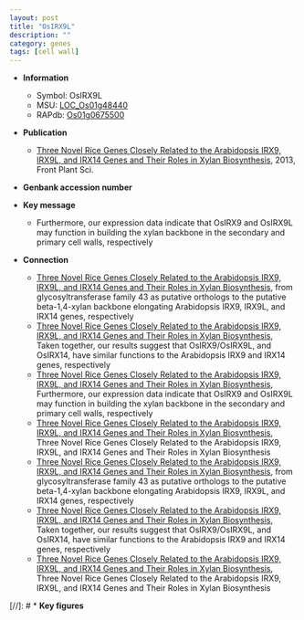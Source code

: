 ```yaml
---
layout: post
title: "OsIRX9L"
description: ""
category: genes
tags: [cell wall]
---
```


* **Information**  
    + Symbol: OsIRX9L  
    + MSU: [LOC_Os01g48440](http://rice.plantbiology.msu.edu/cgi-bin/ORF_infopage.cgi?orf=LOC_Os01g48440)  
    + RAPdb: [Os01g0675500](http://rapdb.dna.affrc.go.jp/viewer/gbrowse_details/irgsp1?name=Os01g0675500)  

* **Publication**  
    + [Three Novel Rice Genes Closely Related to the Arabidopsis IRX9, IRX9L, and IRX14 Genes and Their Roles in Xylan Biosynthesis](http://www.ncbi.nlm.nih.gov/pubmed?term=Three+Novel+Rice+Genes+Closely+Related+to+the+Arabidopsis+IRX9,+IRX9L,+and+IRX14+Genes+and+Their+Roles+in+Xylan+Biosynthesis%5BTitle%5D), 2013, Front Plant Sci.

* **Genbank accession number**  

* **Key message**  
    + Furthermore, our expression data indicate that OsIRX9 and OsIRX9L may function in building the xylan backbone in the secondary and primary cell walls, respectively

* **Connection**  
    + [Three Novel Rice Genes Closely Related to the Arabidopsis IRX9, IRX9L, and IRX14 Genes and Their Roles in Xylan Biosynthesis](OsIRX14), from glycosyltransferase family 43 as putative orthologs to the putative beta-1,4-xylan backbone elongating Arabidopsis IRX9, IRX9L, and IRX14 genes, respectively
    + [Three Novel Rice Genes Closely Related to the Arabidopsis IRX9, IRX9L, and IRX14 Genes and Their Roles in Xylan Biosynthesis](http://www.ncbi.nlm.nih.gov/pubmed?term=Three+Novel+Rice+Genes+Closely+Related+to+the+Arabidopsis+IRX9,+IRX9L,+and+IRX14+Genes+and+Their+Roles+in+Xylan+Biosynthesis%5BTitle%5D), Taken together, our results suggest that OsIRX9/OsIRX9L, and OsIRX14, have similar functions to the Arabidopsis IRX9 and IRX14 genes, respectively
    + [Three Novel Rice Genes Closely Related to the Arabidopsis IRX9, IRX9L, and IRX14 Genes and Their Roles in Xylan Biosynthesis](http://www.ncbi.nlm.nih.gov/pubmed?term=Three+Novel+Rice+Genes+Closely+Related+to+the+Arabidopsis+IRX9,+IRX9L,+and+IRX14+Genes+and+Their+Roles+in+Xylan+Biosynthesis%5BTitle%5D), Furthermore, our expression data indicate that OsIRX9 and OsIRX9L may function in building the xylan backbone in the secondary and primary cell walls, respectively
    + [Three Novel Rice Genes Closely Related to the Arabidopsis IRX9, IRX9L, and IRX14 Genes and Their Roles in Xylan Biosynthesis](http://www.ncbi.nlm.nih.gov/pubmed?term=Three+Novel+Rice+Genes+Closely+Related+to+the+Arabidopsis+IRX9,+IRX9L,+and+IRX14+Genes+and+Their+Roles+in+Xylan+Biosynthesis%5BTitle%5D), Three Novel Rice Genes Closely Related to the Arabidopsis IRX9, IRX9L, and IRX14 Genes and Their Roles in Xylan Biosynthesis
    + [Three Novel Rice Genes Closely Related to the Arabidopsis IRX9, IRX9L, and IRX14 Genes and Their Roles in Xylan Biosynthesis](OsIRX14), from glycosyltransferase family 43 as putative orthologs to the putative beta-1,4-xylan backbone elongating Arabidopsis IRX9, IRX9L, and IRX14 genes, respectively
    + [Three Novel Rice Genes Closely Related to the Arabidopsis IRX9, IRX9L, and IRX14 Genes and Their Roles in Xylan Biosynthesis](http://www.ncbi.nlm.nih.gov/pubmed?term=Three+Novel+Rice+Genes+Closely+Related+to+the+Arabidopsis+IRX9,+IRX9L,+and+IRX14+Genes+and+Their+Roles+in+Xylan+Biosynthesis%5BTitle%5D), Taken together, our results suggest that OsIRX9/OsIRX9L, and OsIRX14, have similar functions to the Arabidopsis IRX9 and IRX14 genes, respectively
    + [Three Novel Rice Genes Closely Related to the Arabidopsis IRX9, IRX9L, and IRX14 Genes and Their Roles in Xylan Biosynthesis](http://www.ncbi.nlm.nih.gov/pubmed?term=Three+Novel+Rice+Genes+Closely+Related+to+the+Arabidopsis+IRX9,+IRX9L,+and+IRX14+Genes+and+Their+Roles+in+Xylan+Biosynthesis%5BTitle%5D), Three Novel Rice Genes Closely Related to the Arabidopsis IRX9, IRX9L, and IRX14 Genes and Their Roles in Xylan Biosynthesis

[//]: # * **Key figures**  


